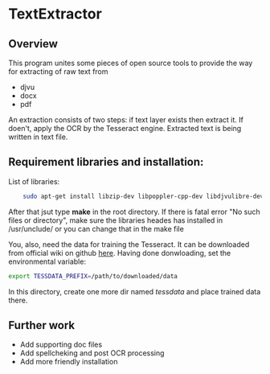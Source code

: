 # TextExtractor

## Overview
This program unites some pieces of open source tools to provide the way for extracting of raw text from
 
* djvu
* docx
* pdf

An extraction consists of two steps: if text layer exists then extract it. If doen't, apply the OCR by the Tesseract engine. Extracted text is being written in text file.

## Requirement libraries and installation:
List of libraries:
```bash
    sudo apt-get install libzip-dev libpoppler-cpp-dev libdjvulibre-dev libtesseract-dev libleptonica-dev
```
After that jsut type **make** in the root directory. If there is fatal error "No such files or directory", make sure the libraries heades has installed in /usr/unclude/ or you can change that in the make file

You, also, need the data for training the Tesseract. It can be downloaded from official wiki on github [here](https://github.com/tesseract-ocr/tesseract/wiki/Data-Files). Having done donwloading, set the environmental variable:
```bash
export TESSDATA_PREFIX=/path/to/downloaded/data
```
In this directory, create one more dir named *tessdata* and place trained data there.

## Further work
* Add supporting doc files
* Add spellcheking and post OCR processing
* Add more friendly installation
